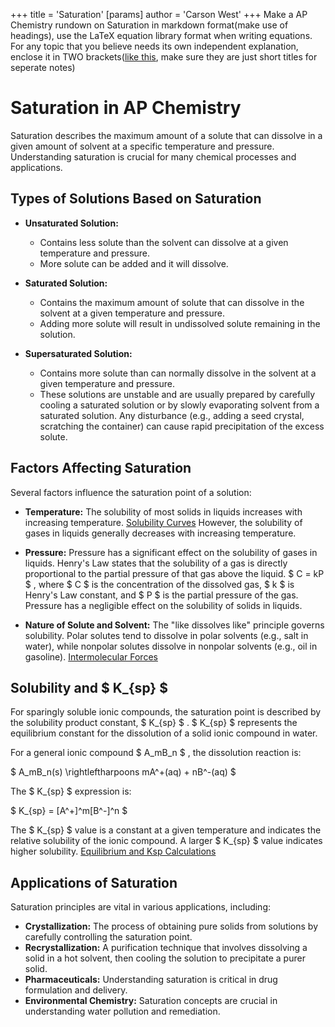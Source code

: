 +++
 title = 'Saturation'
[params]
	author = 'Carson West'
+++
Make a AP Chemistry rundown on Saturation  in markdown format(make use of headings), use the LaTeX equation library format when writing equations. For any topic that you believe needs its own independent explanation, enclose it in TWO brackets([like this](./../like-this/), make sure they are just short titles for seperate notes)

# Saturation in AP Chemistry

Saturation describes the maximum amount of a solute that can dissolve in a given amount of solvent at a specific temperature and pressure.  Understanding saturation is crucial for many chemical processes and applications.

## Types of Solutions Based on Saturation

* **Unsaturated Solution:** 
	* Contains less solute than the solvent can dissolve at a given temperature and pressure.  
	* More solute can be added and it will dissolve.

* **Saturated Solution:** 
	* Contains the maximum amount of solute that can dissolve in the solvent at a given temperature and pressure.
	* Adding more solute will result in undissolved solute remaining in the solution.

* **Supersaturated Solution:** 
	* Contains more solute than can normally dissolve in the solvent at a given temperature and pressure. 
	* These solutions are unstable and are usually prepared by carefully cooling a saturated solution or by slowly evaporating solvent from a saturated solution.  Any disturbance (e.g., adding a seed crystal, scratching the container) can cause rapid precipitation of the excess solute.


## Factors Affecting Saturation

Several factors influence the saturation point of a solution:

* **Temperature:**  The solubility of most solids in liquids increases with increasing temperature. [Solubility Curves](./../solubility-curves/) However, the solubility of gases in liquids generally decreases with increasing temperature.

* **Pressure:** Pressure has a significant effect on the solubility of gases in liquids.  Henry's Law states that the solubility of a gas is directly proportional to the partial pressure of that gas above the liquid.   $ C = kP $ , where  $ C $  is the concentration of the dissolved gas,  $ k $  is Henry's Law constant, and  $ P $  is the partial pressure of the gas.  Pressure has a negligible effect on the solubility of solids in liquids.

* **Nature of Solute and Solvent:**  The "like dissolves like" principle governs solubility. Polar solutes tend to dissolve in polar solvents (e.g., salt in water), while nonpolar solutes dissolve in nonpolar solvents (e.g., oil in gasoline).  [Intermolecular Forces](./../intermolecular-forces/)


## Solubility and  $ K_{sp} $ 

For sparingly soluble ionic compounds, the saturation point is described by the solubility product constant,  $ K_{sp} $ .   $ K_{sp} $  represents the equilibrium constant for the dissolution of a solid ionic compound in water.

For a general ionic compound  $ A_mB_n $ , the dissolution reaction is:

 $ A_mB_n(s) \rightleftharpoons mA^+(aq) + nB^-(aq) $ 

The  $ K_{sp} $  expression is:

 $ K_{sp} = [A^+]^m[B^-]^n $ 

The  $ K_{sp} $  value is a constant at a given temperature and indicates the relative solubility of the ionic compound. A larger  $ K_{sp} $  value indicates higher solubility.  [Equilibrium and Ksp Calculations](./../equilibrium-and-ksp-calculations/)


## Applications of Saturation

Saturation principles are vital in various applications, including:

* **Crystallization:**  The process of obtaining pure solids from solutions by carefully controlling the saturation point.
* **Recrystallization:** A purification technique that involves dissolving a solid in a hot solvent, then cooling the solution to precipitate a purer solid.
* **Pharmaceuticals:**  Understanding saturation is critical in drug formulation and delivery.
* **Environmental Chemistry:**  Saturation concepts are crucial in understanding water pollution and remediation.


